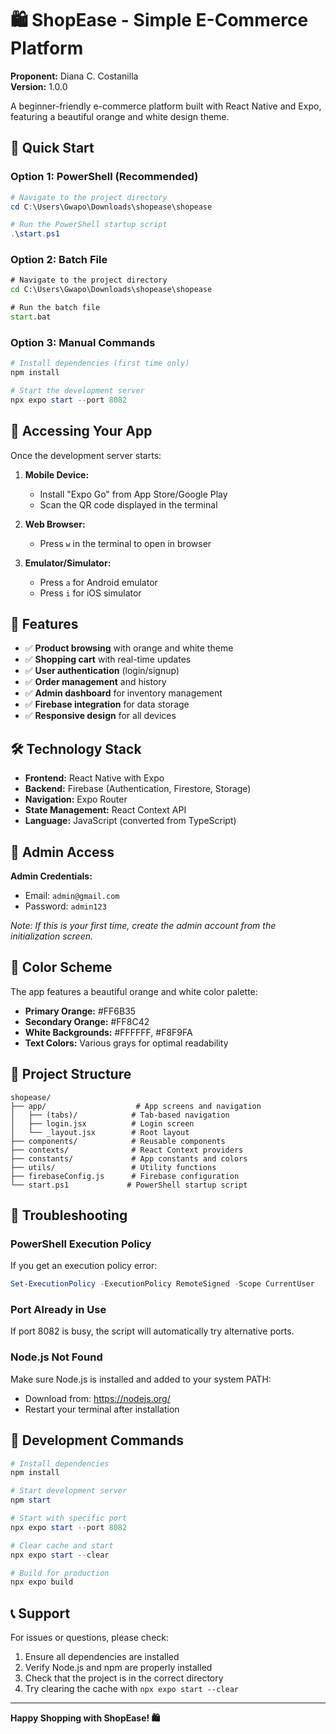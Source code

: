 # 🛍️ ShopEase - Simple E-Commerce Platform

**Proponent:** Diana C. Costanilla  
**Version:** 1.0.0

A beginner-friendly e-commerce platform built with React Native and Expo, featuring a beautiful orange and white design theme.

## 🚀 Quick Start

### Option 1: PowerShell (Recommended)
```powershell
# Navigate to the project directory
cd C:\Users\Gwapo\Downloads\shopease\shopease

# Run the PowerShell startup script
.\start.ps1
```

### Option 2: Batch File
```cmd
# Navigate to the project directory
cd C:\Users\Gwapo\Downloads\shopease\shopease

# Run the batch file
start.bat
```

### Option 3: Manual Commands
```powershell
# Install dependencies (first time only)
npm install

# Start the development server
npx expo start --port 8082
```

## 📱 Accessing Your App

Once the development server starts:

1. **Mobile Device:**
   - Install "Expo Go" from App Store/Google Play
   - Scan the QR code displayed in the terminal

2. **Web Browser:**
   - Press `w` in the terminal to open in browser

3. **Emulator/Simulator:**
   - Press `a` for Android emulator
   - Press `i` for iOS simulator

## 🎨 Features

- ✅ **Product browsing** with orange and white theme
- ✅ **Shopping cart** with real-time updates
- ✅ **User authentication** (login/signup)
- ✅ **Order management** and history
- ✅ **Admin dashboard** for inventory management
- ✅ **Firebase integration** for data storage
- ✅ **Responsive design** for all devices

## 🛠️ Technology Stack

- **Frontend:** React Native with Expo
- **Backend:** Firebase (Authentication, Firestore, Storage)
- **Navigation:** Expo Router
- **State Management:** React Context API
- **Language:** JavaScript (converted from TypeScript)

## 🔧 Admin Access

**Admin Credentials:**
- Email: `admin@gmail.com`
- Password: `admin123`

*Note: If this is your first time, create the admin account from the initialization screen.*

## 🎨 Color Scheme

The app features a beautiful orange and white color palette:
- **Primary Orange:** #FF6B35
- **Secondary Orange:** #FF8C42
- **White Backgrounds:** #FFFFFF, #F8F9FA
- **Text Colors:** Various grays for optimal readability

## 📁 Project Structure

```
shopease/
├── app/                    # App screens and navigation
│   ├── (tabs)/            # Tab-based navigation
│   ├── login.jsx          # Login screen
│   └── _layout.jsx        # Root layout
├── components/            # Reusable components
├── contexts/              # React Context providers
├── constants/             # App constants and colors
├── utils/                 # Utility functions
├── firebaseConfig.js      # Firebase configuration
└── start.ps1             # PowerShell startup script
```

## 🚨 Troubleshooting

### PowerShell Execution Policy
If you get an execution policy error:
```powershell
Set-ExecutionPolicy -ExecutionPolicy RemoteSigned -Scope CurrentUser
```

### Port Already in Use
If port 8082 is busy, the script will automatically try alternative ports.

### Node.js Not Found
Make sure Node.js is installed and added to your system PATH:
- Download from: https://nodejs.org/
- Restart your terminal after installation

## 🎯 Development Commands

```powershell
# Install dependencies
npm install

# Start development server
npm start

# Start with specific port
npx expo start --port 8082

# Clear cache and start
npx expo start --clear

# Build for production
npx expo build
```

## 📞 Support

For issues or questions, please check:
1. Ensure all dependencies are installed
2. Verify Node.js and npm are properly installed
3. Check that the project is in the correct directory
4. Try clearing the cache with `npx expo start --clear`

---

**Happy Shopping with ShopEase! 🛍️**